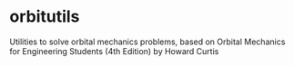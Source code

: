# orbitutils
Utilities to solve orbital mechanics problems, based on Orbital Mechanics for Engineering Students (4th Edition) by Howard Curtis
